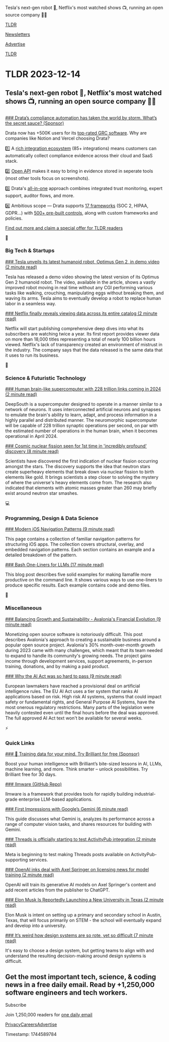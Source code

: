 Tesla's next-gen robot 🤖, Netflix's most watched shows 📺, running an open source company 👨‍💻

[TLDR](/)

[Newsletters](/newsletters)

[Advertise](https://advertise.tldr.tech/)

[TLDR](/)

# TLDR 2023-12-14

## Tesla's next-gen robot 🤖, Netflix's most watched shows 📺, running an open source company 👨‍💻

### 

[### Drata’s compliance automation has taken the world by storm. What’s the secret sauce? (Sponsor)](https://drata.com/partner/tldr?utm_campaign=DR_cap_tldr_all_sec-it_none_none_AMS_USCA_demo_requestdemo&amp;utm_source=tldr&amp;utm_medium=paidnewsletter&amp;utm_content=request-demo_txt_v1&amp;utm_term=USCA_all_sec-it_none_none)

Drata now has +500K users for its [top-rated GRC software](https://drata.com/partner/tldr?utm_campaign=DR_cap_tldr_all_sec-it_none_none_AMS_USCA_demo_requestdemo&utm_source=tldr&utm_medium=paidnewsletter&utm_content=request-demo_txt_v1&utm_term=USCA_all_sec-it_none_none). Why are companies like Notion and Vercel choosing Drata?

1️⃣ A [rich integration ecosystem](https://drata.com/partner/tldr?utm_campaign=DR_cap_tldr_all_sec-it_none_none_AMS_USCA_demo_requestdemo&utm_source=tldr&utm_medium=paidnewsletter&utm_content=request-demo_txt_v1&utm_term=USCA_all_sec-it_none_none) (85+ integrations) means customers can automatically collect compliance evidence across their cloud and SaaS stack.

2️⃣ [Open API](https://drata.com/partner/tldr?utm_campaign=DR_cap_tldr_all_sec-it_none_none_AMS_USCA_demo_requestdemo&utm_source=tldr&utm_medium=paidnewsletter&utm_content=request-demo_txt_v1&utm_term=USCA_all_sec-it_none_none) makes it easy to bring in evidence stored in seperate tools (most other tools focus on screenshots).

3️⃣ Drata's [all-in-one](https://drata.com/partner/tldr?utm_campaign=DR_cap_tldr_all_sec-it_none_none_AMS_USCA_demo_requestdemo&utm_source=tldr&utm_medium=paidnewsletter&utm_content=request-demo_txt_v1&utm_term=USCA_all_sec-it_none_none) approach combines integrated trust monitoring, expert support, auditor flows, and more.

4️⃣ Ambitious scope — Drata supports [17 frameworks](https://drata.com/partner/tldr?utm_campaign=DR_cap_tldr_all_sec-it_none_none_AMS_USCA_demo_requestdemo&utm_source=tldr&utm_medium=paidnewsletter&utm_content=request-demo_txt_v1&utm_term=USCA_all_sec-it_none_none) (SOC 2, HIPAA, GDPR…) with [500+ pre-built controls](https://drata.com/partner/tldr?utm_campaign=DR_cap_tldr_all_sec-it_none_none_AMS_USCA_demo_requestdemo&utm_source=tldr&utm_medium=paidnewsletter&utm_content=request-demo_txt_v1&utm_term=USCA_all_sec-it_none_none), along with custom frameworks and policies.

[Find out more and claim a special offer for TLDR readers](https://drata.com/partner/tldr?utm_campaign=DR_cap_tldr_all_sec-it_none_none_AMS_USCA_demo_requestdemo&utm_source=tldr&utm_medium=paidnewsletter&utm_content=request-demo_txt_v1&utm_term=USCA_all_sec-it_none_none)

📱

### Big Tech & Startups

[### Tesla unveils its latest humanoid robot, Optimus Gen 2, in demo video (2 minute read)](https://arstechnica.com/information-technology/2023/12/teslas-latest-humanoid-robot-optimus-gen-2-can-handle-eggs-without-cracking-them/?utm_source=tldrnewsletter)

Tesla has released a demo video showing the latest version of its Optimus Gen 2 humanoid robot. The video, available in the article, shows a vastly improved robot moving in real time without any CGI performing various tasks like walking, crouching, manipulating eggs without breaking them, and waving its arms. Tesla aims to eventually develop a robot to replace human labor in a seamless way.

[### Netflix finally reveals viewing data across its entire catalog (2 minute read)](https://arstechnica.com/culture/2023/12/netflix-finally-reveals-viewing-data-across-its-entire-catalog/?utm_source=tldrnewsletter)

Netflix will start publishing comprehensive deep dives into what its subscribers are watching twice a year. Its first report provides viewer data on more than 18,000 titles representing a total of nearly 100 billion hours viewed. Netflix's lack of transparency created an environment of mistrust in the industry. The company says that the data released is the same data that it uses to run its business.

🚀

### Science & Futuristic Technology

[### Human brain-like supercomputer with 228 trillion links coming in 2024 (2 minute read)](https://interestingengineering.com/innovation/human-brain-supercomputer-coming-in-2024?utm_source=tldrnewsletter)

DeepSouth is a supercomputer designed to operate in a manner similar to a network of neurons. It uses interconnected artificial neurons and synapses to emulate the brain's ability to learn, adapt, and process information in a highly parallel and distributed manner. The neuromorphic supercomputer will be capable of 228 trillion synaptic operations per second, on par with the estimated number of operations in the human brain, when it becomes operational in April 2024.

[### Cosmic nuclear fission seen for 1st time in 'incredibly profound' discovery (8 minute read)](https://www.space.com/nuclear-fission-neutron-stars-heavy-elements-gold?utm_source=tldrnewsletter)

Scientists have discovered the first indication of nuclear fission occurring amongst the stars. The discovery supports the idea that neutron stars create superheavy elements that break down via nuclear fission to birth elements like gold. It brings scientists a step closer to solving the mystery of where the universe's heavy elements come from. The research also indicated that elements with atomic masses greater than 260 may briefly exist around neutron star smashes.

💻

### Programming, Design & Data Science

[### Modern iOS Navigation Patterns (9 minute read)](https://frankrausch.com/ios-navigation?utm_source=tldrnewsletter)

This page contains a collection of familiar navigation patterns for structuring iOS apps. The collection covers structural, overlay, and embedded navigation patterns. Each section contains an example and a detailed breakdown of the pattern.

[### Bash One-Liners for LLMs (17 minute read)](https://justine.lol/oneliners/?utm_source=tldrnewsletter)

This blog post describes five solid examples for making llamafile more productive on the command line. It shows various ways to use one-liners to produce specific results. Each example contains code and demo files.

🎁

### Miscellaneous

[### Balancing Growth and Sustainability - Avalonia's Financial Evolution (9 minute read)](https://avaloniaui.net/Blog/balancing-growth-and-sustainability-avalonia-s-financial-evolution?utm_source=tldrnewsletter)

Monetizing open source software is notoriously difficult. This post describes Avalonia's approach to creating a sustainable business around a popular open source project. Avalonia's 30% month-over-month growth during 2023 came with many challenges, which meant that its team needed to expand to handle its community's growing needs. The project gains income through development services, support agreements, in-person training, donations, and by making a paid product.

[### Why the AI Act was so hard to pass (9 minute read)](https://www.theverge.com/2023/12/13/23999849/eu-ai-act-artificial-intelligence-regulations-complicated-delays?utm_source=tldrnewsletter)

European lawmakers have reached a provisional deal on artificial intelligence rules. The EU AI Act uses a tier system that ranks AI applications based on risk. High risk AI systems, systems that could impact safety or fundamental rights, and General Purpose AI Systems, have the most onerous regulatory restrictions. Many parts of the legislation were heavily contested even until the final hours before the deal was approved. The full approved AI Act text won't be available for several weeks.

⚡

### Quick Links

[### 🧠 Training data for your mind. Try Brilliant for free (Sponsor)](https://brilliant.org/tldrtech/?utm_source=tldrnewsletter)

Boost your human intelligence with Brilliant’s bite-sized lessons in AI, LLMs, machine learning, and more. Think smarter – unlock possibilities. Try Brilliant free for 30 days.

[### llmware (GitHub Repo)](https://github.com/llmware-ai/llmware?utm_source=tldrnewsletter)

llmware is a framework that provides tools for rapidly building industrial-grade enterprise LLM-based applications.

[### First Impressions with Google’s Gemini (6 minute read)](https://blog.roboflow.com/first-impressions-with-google-gemini/?utm_source=tldrnewsletter)

This guide discusses what Gemini is, analyzes its performance across a range of computer vision tasks, and shares resources for building with Gemini.

[### Threads is officially starting to test ActivityPub integration (2 minute read)](https://www.theverge.com/2023/12/13/24000120/threads-meta-activitypub-test-mastodon?utm_source=tldrnewsletter)

Meta is beginning to test making Threads posts available on ActivityPub-supporting services.

[### OpenAI inks deal with Axel Springer on licensing news for model training (2 minute read)](https://techcrunch.com/2023/12/13/openai-inks-deal-with-axel-springer-on-licensing-news-for-model-training/?utm_source=tldrnewsletter)

OpenAI will train its generative AI models on Axel Springer's content and add recent articles from the publisher to ChatGPT.

[### Elon Musk Is Reportedly Launching a New University in Texas (2 minute read)](https://gizmodo.com/elon-musk-is-reportedly-launching-a-new-university-in-t-1851097464)

Elon Musk is intent on setting up a primary and secondary school in Austin, Texas, that will focus primarily on STEM - the school will eventually expand and develop into a university.

[### It’s weird how design systems are so rote, yet so difficult (7 minute read)](https://quinnkeast.com/writing/its-weird-how-design-systems-are-so-rote-yet-so-difficult?utm_source=tldrnewsletter)

It's easy to choose a design system, but getting teams to align with and understand the resulting decision-making around design systems is difficult.

## Get the most important tech, science, & coding news in a free daily email. Read by +1,250,000 software engineers and tech workers.

Subscribe

Join 1,250,000 readers for [one daily email](/api/latest/tech)

[Privacy](/privacy)[Careers](https://jobs.ashbyhq.com/tldr.tech)[Advertise](/tech/advertise)

Timestamp: 1744589784